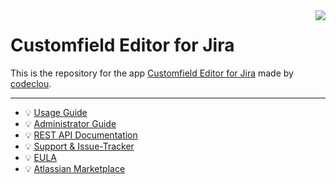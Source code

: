 <img src="https://user-images.githubusercontent.com/12599965/58751179-86549c00-849b-11e9-9cac-29340146adef.png" align="right" />

# Customfield Editor for Jira

This is the repository for the app [Customfield Editor for Jira](https://codeclou.io/products/customfield-editor-for-jira/) made by [codeclou](https://codeclou.io/).

-----

   * :bulb: [Usage Guide](https://codeclou.io/customfield-editor-for-jira/latest/user-guide/)
   * :bulb: [Administrator Guide](https://codeclou.io/customfield-editor-for-jira/latest/admin-guide/get-started/)
   * :bulb: [REST API Documentation](https://codeclou.io/customfield-editor-for-jira/latest/rest-api/)
   * :bulb: [Support & Issue-Tracker](https://codeclou.io/customfield-editor-for-jira/latest/support/)
   * :bulb: [EULA](https://codeclou.io/customfield-editor-for-jira/latest/license/)
   * :bulb: [Atlassian Marketplace](https://marketplace.atlassian.com/apps/1212096/customfield-editor-for-jira)
